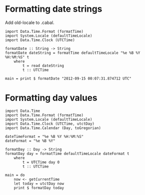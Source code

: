 # Formatting date strings

Add old-locale to .cabal.

    import Data.Time.Format (formatTime)
    import System.Locale (defaultTimeLocale)
    import Data.Time.Clock (UTCTime) 
    
    formatDate :: String -> String
    formatDate dateString = formatTime defaultTimeLocale "%e %B %Y %H:%M:%S" t
        where 
            t = read dateString
            t :: UTCTime
        
    main = print $ formatDate "2012-09-15 00:07:31.874712 UTC"


# Formatting day values


    import Data.Time
    import Data.Time.Format (formatTime)
    import System.Locale (defaultTimeLocale)
    import Data.Time.Clock (UTCTime, utctDay) 
    import Data.Time.Calendar (Day, toGregorian)
    
    dateTimeFormat = "%e %B %Y %H:%M:%S"
    dateFormat = "%e %B %Y"
    
    formatDay :: Day -> String
    formatDay day = formatTime defaultTimeLocale dateFormat t
        where 
            t = UTCTime day 0
            t :: UTCTime
        
    main = do
        now <- getCurrentTime
        let today = utctDay now
        print $ formatDay today

